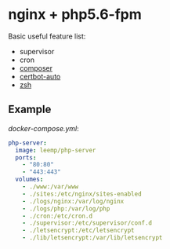 # nginx + php5.6-fpm

Basic useful feature list:

 * supervisor
 * cron
 * [composer](https://getcomposer.org/)
 * [certbot-auto](https://certbot.eff.org/)
 * [zsh](https://github.com/robbyrussell/oh-my-zsh)


## Example

*docker-compose.yml*:

```yaml
php-server:
  image: leemp/php-server
  ports:
    - "80:80"
    - "443:443"
  volumes:
    - ./www:/var/www
    - ./sites:/etc/nginx/sites-enabled
    - ./logs/nginx:/var/log/nginx
    - ./logs/php:/var/log/php
    - ./cron:/etc/cron.d
    - ./supervisor:/etc/supervisor/conf.d
    - ./letsencrypt:/etc/letsencrypt
    - ./lib/letsencrypt:/var/lib/letsencrypt
```
